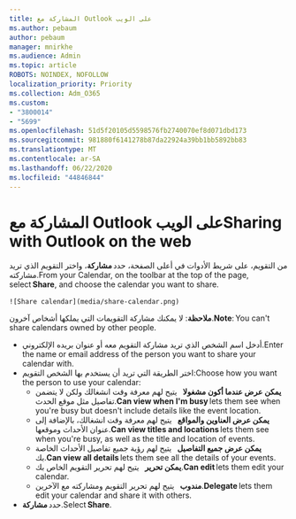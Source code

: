 ```yaml
---
title: المشاركة مع Outlook على الويب
ms.author: pebaum
author: pebaum
manager: mnirkhe
ms.audience: Admin
ms.topic: article
ROBOTS: NOINDEX, NOFOLLOW
localization_priority: Priority
ms.collection: Adm_O365
ms.custom:
- "3800014"
- "5699"
ms.openlocfilehash: 51d5f20105d5598576fb2740070ef8d071dbd173
ms.sourcegitcommit: 981880f6141278b87da22924a39bb1bb5892bb83
ms.translationtype: MT
ms.contentlocale: ar-SA
ms.lasthandoff: 06/22/2020
ms.locfileid: "44846844"
---
```

# <a name="sharing-with-outlook-on-the-web"></a><span data-ttu-id="1d5e9-102">المشاركة مع Outlook على الويب</span><span class="sxs-lookup"><span data-stu-id="1d5e9-102">Sharing with Outlook on the web</span></span>

<span data-ttu-id="1d5e9-103">من التقويم، على شريط الأدوات في أعلى الصفحة، حدد **مشاركة**، واختر التقويم الذي تريد مشاركته.</span><span class="sxs-lookup"><span data-stu-id="1d5e9-103">From your Calendar, on the toolbar at the top of the page, select **Share**, and choose the calendar you want to share.</span></span>

    ![Share calendar](media/share-calendar.png)

<span data-ttu-id="1d5e9-104">**ملاحظة**: لا يمكنك مشاركة التقويمات التي يملكها أشخاص آخرون.</span><span class="sxs-lookup"><span data-stu-id="1d5e9-104">**Note**: You can't share calendars owned by other people.</span></span>

- <span data-ttu-id="1d5e9-105">أدخل اسم الشخص الذي تريد مشاركة التقويم معه أو عنوان بريده الإلكتروني.</span><span class="sxs-lookup"><span data-stu-id="1d5e9-105">Enter the name or email address of the person you want to share your calendar with.</span></span>
- <span data-ttu-id="1d5e9-106">اختر الطريقة التي تريد أن يستخدم بها الشخص التقويم:</span><span class="sxs-lookup"><span data-stu-id="1d5e9-106">Choose how you want the person to use your calendar:</span></span>
    - <span data-ttu-id="1d5e9-107">**يمكن عرض عندما أكون مشغولا**   يتيح لهم معرفة وقت انشغالك ولكن لا يتضمن تفاصيل مثل موقع الحدث.</span><span class="sxs-lookup"><span data-stu-id="1d5e9-107">**Can view when I'm busy** lets them see when you're busy but doesn't include details like the event location.</span></span>
    - <span data-ttu-id="1d5e9-108">**يمكن عرض العناوين والمواقع**   يتيح لهم معرفة وقت انشغالك، بالإضافة إلى عنوان الأحداث وموقعها.</span><span class="sxs-lookup"><span data-stu-id="1d5e9-108">**Can view titles and locations** lets them see when you're busy, as well as the title and location of events.</span></span>
    - <span data-ttu-id="1d5e9-109">**يمكن عرض جميع التفاصيل**   يتيح لهم رؤية جميع تفاصيل الأحداث الخاصة بك.</span><span class="sxs-lookup"><span data-stu-id="1d5e9-109">**Can view all details** lets them see all the details of your events.</span></span>
    - <span data-ttu-id="1d5e9-110">**يمكن تحرير**   يتيح لهم تحرير التقويم الخاص بك.</span><span class="sxs-lookup"><span data-stu-id="1d5e9-110">**Can edit** lets them edit your calendar.</span></span>
    - <span data-ttu-id="1d5e9-111">**مندوب**   يتيح لهم تحرير التقويم ومشاركته مع الآخرين.</span><span class="sxs-lookup"><span data-stu-id="1d5e9-111">**Delegate** lets them edit your calendar and share it with others.</span></span>
- <span data-ttu-id="1d5e9-112">حدد **مشاركة**.</span><span class="sxs-lookup"><span data-stu-id="1d5e9-112">Select **Share**.</span></span>
